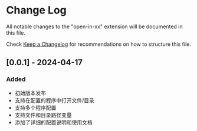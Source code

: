 # Change Log

All notable changes to the "open-in-xx" extension will be documented in this file.

Check [Keep a Changelog](http://keepachangelog.com/) for recommendations on how to structure this file.

## [0.0.1] - 2024-04-17

### Added
- 初始版本发布
- 支持在配置的程序中打开文件/目录
- 支持多个程序配置
- 支持文件和目录路径变量
- 添加了详细的配置说明和使用文档